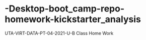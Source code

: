 # -Desktop-boot_camp-repo-homework-kickstarter_analysis
UTA-VIRT-DATA-PT-04-2021-U-B Class Home Work
